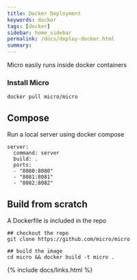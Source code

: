 ```yaml
---
title: Docker Deployment
keywords: docker
tags: [docker]
sidebar: home_sidebar
permalink: /docs/deploy-docker.html
summary: 
---
```


Micro easily runs inside docker containers

### Install Micro

```
docker pull micro/micro
```

## Compose

Run a local server using docker compose

```
server:
  command: server
  build: .
  ports:
  - "8080:8080"
  - "8081:8081"
  - "8082:8082"
```

## Build from scratch

A Dockerfile is included in the repo

```
## checkout the repo
git clone https://github.com/micro/micro

## build the image
cd micro && docker build -t micro .
```

{% include docs/links.html %}
